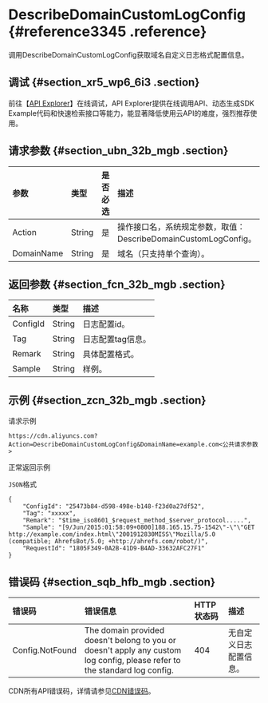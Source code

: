 # DescribeDomainCustomLogConfig {#reference3345 .reference}

调用DescribeDomainCustomLogConfig获取域名自定义日志格式配置信息。

## 调试 {#section_xr5_wp6_6i3 .section}

前往【[API Explorer](https://api.aliyun.com/#/?product=Cdn&api=DescribeDomainCustomLogConfig)】在线调试，API Explorer提供在线调用API、动态生成SDK Example代码和快速检索接口等能力，能显著降低使用云API的难度，强烈推荐使用。

## 请求参数 {#section_ubn_32b_mgb .section}

|参数|类型|是否必选|描述|
|:-|:-|:---|:-|
|Action|String|是|操作接口名，系统规定参数，取值：DescribeDomainCustomLogConfig。|
|DomainName|String|是|域名（只支持单个查询）。|

## 返回参数 {#section_fcn_32b_mgb .section}

|名称|类型|描述|
|:-|:-|:-|
|ConfigId|String|日志配置id。|
|Tag|String|日志配置tag信息。|
|Remark|String|具体配置格式。|
|Sample|String|样例。|

## 示例 {#section_zcn_32b_mgb .section}

请求示例

``` {#codeblock_8af_cab_mal}
https://cdn.aliyuncs.com?Action=DescribeDomainCustomLogConfig&DomainName=example.com<公共请求参数>
```

正常返回示例

`JSON`格式

``` {#codeblock_4ag_qcw_zs7}
{
    "ConfigId": "25473b84-d598-498e-b148-f23d0a27df52",
    "Tag": "xxxxx",
    "Remark": "$time_iso8601_$request_method_$server_protocol.....",
    "Sample": "[9/Jun/2015:01:58:09+0800]188.165.15.75-1542\"-\"\"GET http://example.com/index.html\"2001912830MISS\"Mozilla/5.0 (compatible; AhrefsBot/5.0; +http://ahrefs.com/robot/)",
    "RequestId": "1805F349-0A2B-41D9-B4AD-33632AFC27F1"
}
```

## 错误码 {#section_sqb_hfb_mgb .section}

|错误码|错误信息|HTTP 状态码|描述|
|:--|:---|:-------|:-|
|Config.NotFound|The domain provided doesn't belong to you or doesn't apply any custom log config, please refer to the standard log config.|404|无自定义日志配置信息。|

CDN所有API错误码，详情请参见[CDN错误码](https://error-center.aliyun.com/status/product/Cdn)。


